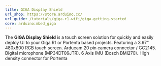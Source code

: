 ```yaml
---
title: GIGA Display Shield
url_shop: https://store.arduino.cc/
url_guide: /tutorials/giga-r1-wifi/giga-getting-started
core: arduino:mbed_giga
---
```


The **GIGA Display Shield** is a touch screen solution for quickly and easily deploy UI to your Giga R1 or Portenta based projects.
Featuring a 3.97” 480x800 RGB touch screen. Arducam 20 pin camera connector / GC2145. Digital microphone (MP34DT06JTR). 6 Axis IMU (Bosch BMI270). High density connector for Portenta

